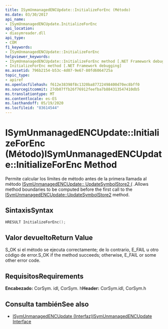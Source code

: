 ```yaml
---
title: ISymUnmanagedENCUpdate::InitializeForEnc (Método)
ms.date: 03/30/2017
api_name:
- ISymUnmanagedENCUpdate.InitializeForEnc
api_location:
- diasymreader.dll
api_type:
- COM
f1_keywords:
- ISymUnmanagedENCUpdate::InitializeForEnc
helpviewer_keywords:
- ISymUnmanagedENCUpdate::InitializeForEnc method [.NET Framework debugging]
- InitializeForEnc method [.NET Framework debugging]
ms.assetid: 796b2154-b53c-4d07-9e67-80fd6064725a
topic_type:
- apiref
ms.openlocfilehash: f612e38398f8c1320ba87722498400d70ec8bff0
ms.sourcegitcommit: 27db07ffb26f76912feefba7b884313547410db5
ms.translationtype: MT
ms.contentlocale: es-ES
ms.lasthandoff: 05/19/2020
ms.locfileid: "83614544"
---
```

# <a name="isymunmanagedencupdateinitializeforenc-method"></a><span data-ttu-id="92f76-102">ISymUnmanagedENCUpdate::InitializeForEnc (Método)</span><span class="sxs-lookup"><span data-stu-id="92f76-102">ISymUnmanagedENCUpdate::InitializeForEnc Method</span></span>
<span data-ttu-id="92f76-103">Permite calcular los límites de método antes de la primera llamada al método [ISymUnmanagedENCUpdate:: UpdateSymbolStore2 (](isymunmanagedencupdate-updatesymbolstore2-method.md) .</span><span class="sxs-lookup"><span data-stu-id="92f76-103">Allows method boundaries to be computed before the first call to the [ISymUnmanagedENCUpdate::UpdateSymbolStore2](isymunmanagedencupdate-updatesymbolstore2-method.md) method.</span></span>  
  
## <a name="syntax"></a><span data-ttu-id="92f76-104">Sintaxis</span><span class="sxs-lookup"><span data-stu-id="92f76-104">Syntax</span></span>  
  
```cpp  
HRESULT InitializeForEnc();  
```  
  
## <a name="return-value"></a><span data-ttu-id="92f76-105">Valor devuelto</span><span class="sxs-lookup"><span data-stu-id="92f76-105">Return Value</span></span>  
 <span data-ttu-id="92f76-106">S_OK si el método se ejecuta correctamente; de lo contrario, E_FAIL u otro código de error.</span><span class="sxs-lookup"><span data-stu-id="92f76-106">S_OK if the method succeeds; otherwise, E_FAIL or some other error code.</span></span>  
  
## <a name="requirements"></a><span data-ttu-id="92f76-107">Requisitos</span><span class="sxs-lookup"><span data-stu-id="92f76-107">Requirements</span></span>  
 <span data-ttu-id="92f76-108">**Encabezado:** CorSym. idl, CorSym. h</span><span class="sxs-lookup"><span data-stu-id="92f76-108">**Header:** CorSym.idl, CorSym.h</span></span>  
  
## <a name="see-also"></a><span data-ttu-id="92f76-109">Consulta también</span><span class="sxs-lookup"><span data-stu-id="92f76-109">See also</span></span>

- [<span data-ttu-id="92f76-110">ISymUnmanagedENCUpdate (Interfaz)</span><span class="sxs-lookup"><span data-stu-id="92f76-110">ISymUnmanagedENCUpdate Interface</span></span>](isymunmanagedencupdate-interface.md)

